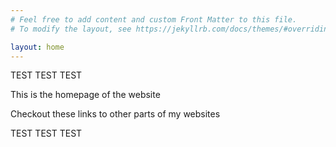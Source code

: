 ```yaml
---
# Feel free to add content and custom Front Matter to this file.
# To modify the layout, see https://jekyllrb.com/docs/themes/#overriding-theme-defaults

layout: home
---
```


TEST TEST TEST

This is the homepage of the website

Checkout these links to other parts of my websites

TEST TEST TEST